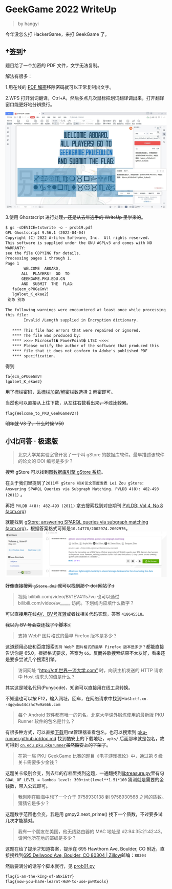 # GeekGame 2022 WriteUp 

> by hangyi

今年没怎么打 HackerGame，来打 GeekGame 了。

## †签到†

题目给了一个加密的 PDF 文件，文字无法复制。

解法有很多：

1.用在线的 [PDF 解密](https://smallpdf.com/cn/unlock-pdf)移除密码就可以正常复制出文字。

2.WPS 打开划词翻译，Ctrl+A，然后多点几次鼠标把划词翻译调出来，打开翻译窗口能更好地分辨换行。

![1](images\1.png)

3.使用 Ghostscript 进行处理~~，还是从去年选手的 WriteUp 里学来的~~。

```
$ gs -sDEVICE=txtwrite -o - prob19.pdf
GPL Ghostscript 9.56.1 (2022-04-04)
Copyright (C) 2022 Artifex Software, Inc.  All rights reserved.
This software is supplied under the GNU AGPLv3 and comes with NO WARRANTY:
see the file COPYING for details.
Processing pages 1 through 1.
Page 1
        WELCOME  ABOARD,
       ALL  PLAYERS!  GO  TO
       GEEKGAME.PKU.EDU.CN
       AND  SUBMIT  THE  FLAG:
   fa{ecm_oPUGeGmV!
   lgWloet_K_ekae2}
 别急 别急

The following warnings were encountered at least once while processing this file:
        Invalid /Length supplied in Encryption dictionary.

   **** This file had errors that were repaired or ignored.
   **** The file was produced by:
   **** >>>> Microsoft� PowerPoint� LTSC <<<<
   **** Please notify the author of the software that produced this
   **** file that it does not conform to Adobe's published PDF
   **** specification.
```

得到

```
fa{ecm_oPUGeGmV!
lgWloet_K_ekae2}
```

用了栅栏密码，丢[栅栏加密/解密](https://ctf.bugku.com/tool/railfence)栏数选择 2 解密即可。

当然也可以直接从上往下数，从左往右数看出来~~，不过比较累~~。

`flag{Welcome_to_PKU_GeekGameV2!}`

~~明年就 V3 了，什么时候 V50~~

## 小北问答 · 极速版

> 北京大学某实验室曾开发了一个叫 gStore 的数据库软件。最早描述该软件的论文的 DOI 编号是多少？

搜索 gStore 可以找到[图数据库引擎 gStore 系统](http://www.gstore.cn)。

在关于我们里提到了`2011年 gStore 相关论文首度发表 Lei Zou gStore: Answering SPARQL Queries via Subgraph Matching. PVLDB 4(8): 482-493 (2011)` 。

再把 `PVLDB 4(8): 482-493 (2011)` 拿去搜索找到对应期刊 [PVLDB: Vol 4, No 8 (acm.org)](https://dl.acm.org/toc/pvldb/2011/4/8)

就能找到 [gStore: answering SPARQL queries via subgraph matching (acm.org)](https://dl.acm.org/doi/10.14778/2002974.2002976)，根据答案格式可知是`10.14778/2002974.2002976`。![2](images\2.png)

~~好像直接搜索 `gStore doi` 就可以找到那个 doi 网站了:(~~ 

> 视频 bilibili.com/video/BV1EV411s7vu 也可以通过 bilibili.com/video/av_____ 访问。下划线内应填什么数字？

可以直接用在线[AV、BV号互转](https://bv-av.cn/get-bv-av)或者找相关代码实现，答案 `418645518`。

~~我以为 BV 号会变还找了个脚本:(~~

> 支持 WebP 图片格式的最早 Firefox 版本是多少？

这道题用必应和百度搜索`支持 WebP 图片格式的最早 Firefox 版本是多少？`都能直接告诉你是 65.0，根据格式要求，答案为 `65`。反而谷歌搜索结果不太友好，看来还是要多尝试几个搜索引擎。

> 访问网址 “http://ctf.世界一流大学.com” 时，向该主机发送的 HTTP 请求中 Host 请求头的值是什么？

其实这是域名代码(Punycode)，知道可以直接用在线工具转换。

不知道也可以按 F12，输入网址，回车，在网络请求中找到Host:`ctf.xn--4gqwbu44czhc7w9a66k.com`

> 每个 Android 软件都有唯一的包名。北京大学课外锻炼使用的最新版 PKU Runner 软件的包名是什么？

有很多种方式，可以直接[下载](https://pkunewyouth.pku.edu.cn/public/apks/pkurunner-latest.apk)用mt管理器查看包名，也可以搜索到 [pku-runner.github.io/doc.md](https://github.com/pku-runner/pku-runner.github.io/blob/android/doc/doc.md) 找到酷安上的下载地址，`apks/` 后面那串就是包名，故可得到 [`cn.edu.pku.pkurunner`](http://www.coolapk.com/apk/cn.edu.pku.pkurunner)~~虽然酷安上的下架了~~。

> 在第一届 PKU GeekGame 比赛的题目《电子游戏概论》中，通过第 6 级关卡需要多少金钱？

这题关卡级别会变，到去年的存档里找到这题，一通翻找到[libtreasure.py](https://github.com/PKU-GeekGame/geekgame-1st/blob/master/src/pygame/game/server/libtreasure.py)里有句`GOAL_OF_LEVEL = lambda level: 300+int(level**1.5)*100` 猜测就是需要的金钱数，带入公式即可。

> 我刚刚在脑海中想了一个介于 9758930138 到 9758930568 之间的质数。猜猜它是多少？

这题数字范围也会变，我是用 gmpy2.next_prime() 找下一个质数，不过要多试几次才能猜对。

> 我有一个朋友在美国，他无线路由器的 MAC 地址是 d2:94:35:21:42:43。请问他所在地的邮编是多少？

这题在给了提示才知道答案，提示在 695 Hawthorn Ave, Boulder, CO 附近，直接搜找到[695 Dellwood Ave, Boulder, CO 80304 | Zillow](https://www.zillow.com/homedetails/695-Dellwood-Ave-Boulder-CO-80304/13177176_zpid/)邮编：`80304`

然后要满分的话写个脚本就行，见 [prob01.py](src\prob01.py) 

```
flag{i-am-the-kIng-of-aNxiEtY}
flag{now-you-haVe-learnt-HoW-to-use-pwNtools}
```

